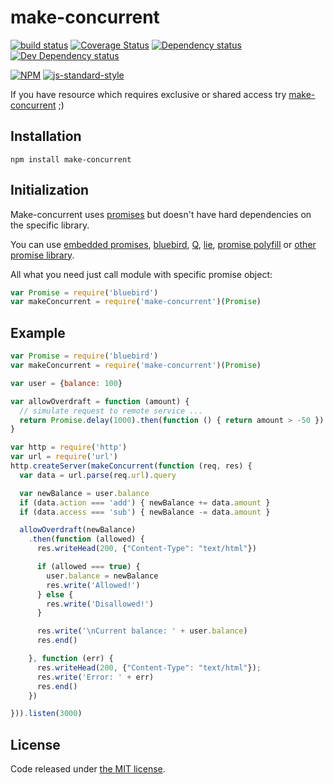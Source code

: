 # make-concurrent

[![build status](https://img.shields.io/travis/fanatid/make-concurrent.svg?branch=master&style=flat-square)](http://travis-ci.org/fanatid/make-concurrent)
[![Coverage Status](https://img.shields.io/coveralls/fanatid/make-concurrent.svg?style=flat-square)](https://coveralls.io/r/fanatid/make-concurrent)
[![Dependency status](https://img.shields.io/david/fanatid/make-concurrent.svg?style=flat-square)](https://david-dm.org/fanatid/make-concurrent#info=dependencies)
[![Dev Dependency status](https://img.shields.io/david/fanatid/make-concurrent.svg?style=flat-square)](https://david-dm.org/fanatid/make-concurrent#info=devDependencies)

[![NPM](https://nodei.co/npm/make-concurrent.png)](https://www.npmjs.com/package/make-concurrent)
[![js-standard-style](https://cdn.rawgit.com/feross/standard/master/badge.svg)](https://github.com/feross/standard)

If you have resource which requires exclusive or shared access try [make-concurrent](https://github.com/fanatid/make-concurrent) ;)

## Installation

```
npm install make-concurrent
```

## Initialization

Make-concurrent uses [promises](https://promisesaplus.com/) but doesn't have hard dependencies on the specific library.

You can use [embedded promises](https://developer.mozilla.org/en-US/docs/Web/JavaScript/Reference/Global_Objects/Promise), [bluebird](https://github.com/petkaantonov/bluebird), [Q](https://github.com/kriskowal/q), [lie](https://github.com/calvinmetcalf/lie), [promise polyfill](https://github.com/jakearchibald/es6-promise) or [other promise library](https://www.npmjs.com/search?q=promises).

All what you need just call module with specific promise object:

```js
var Promise = require('bluebird')
var makeConcurrent = require('make-concurrent')(Promise)
```

## Example

```js
var Promise = require('bluebird')
var makeConcurrent = require('make-concurrent')(Promise)

var user = {balance: 100}

var allowOverdraft = function (amount) {
  // simulate request to remote service ...
  return Promise.delay(1000).then(function () { return amount > -50 })
}

var http = require('http')
var url = require('url')
http.createServer(makeConcurrent(function (req, res) {
  var data = url.parse(req.url).query

  var newBalance = user.balance
  if (data.action === 'add') { newBalance += data.amount }
  if (data.access === 'sub') { newBalance -= data.amount }

  allowOverdraft(newBalance)
    .then(function (allowed) {
      res.writeHead(200, {"Content-Type": "text/html"})

      if (allowed === true) {
        user.balance = newBalance
        res.write('Allowed!')
      } else {
        res.write('Disallowed!')
      }

      res.write('\nCurrent balance: ' + user.balance)
      res.end()

    }, function (err) {
      res.writeHead(200, {"Content-Type": "text/html"});
      res.write('Error: ' + err)
      res.end()
    })

})).listen(3000)
```

## License

Code released under [the MIT license](https://github.com/fanatid/make-concurrent/blob/master/LICENSE).
